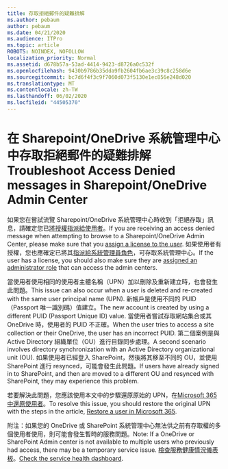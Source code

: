 ```yaml
---
title: 存取拒絕郵件的疑難排解
ms.author: pebaum
author: pebaum
ms.date: 04/21/2020
ms.audience: ITPro
ms.topic: article
ROBOTS: NOINDEX, NOFOLLOW
localization_priority: Normal
ms.assetid: d678b57a-53ad-4414-9423-d8726a0c532f
ms.openlocfilehash: 9430b9786b35dda9fb2604fb6ae3c39c8c258d6e
ms.sourcegitcommit: bc7d6f4f3c9f7060d073f5130e1ec856e248d020
ms.translationtype: MT
ms.contentlocale: zh-TW
ms.lasthandoff: 06/02/2020
ms.locfileid: "44505370"
---
```

# <a name="troubleshoot-access-denied-messages-in-sharepointonedrive-admin-center"></a><span data-ttu-id="74925-102">在 Sharepoint/OneDrive 系統管理中心中存取拒絕郵件的疑難排解</span><span class="sxs-lookup"><span data-stu-id="74925-102">Troubleshoot Access Denied messages in Sharepoint/OneDrive Admin Center</span></span>

<span data-ttu-id="74925-103">如果您在嘗試流覽 Sharepoint/OneDrive 系統管理中心時收到「拒絕存取」訊息，請確定您已[將授權指派給使用者](https://docs.microsoft.com/microsoft-365/admin/add-users/add-users)。</span><span class="sxs-lookup"><span data-stu-id="74925-103">If you are receiving an access denied message when attempting to browse to a Sharepoint/OneDrive Admin Center, please make sure that you [assign a license to the user](https://docs.microsoft.com/microsoft-365/admin/add-users/add-users).</span></span> <span data-ttu-id="74925-104">如果使用者有授權，您也應確定已將其[指派給系統管理員角色](hhttps://docs.microsoft.com/microsoft-365/admin/add-users/about-admin-roles)，可存取系統管理中心。</span><span class="sxs-lookup"><span data-stu-id="74925-104">If the user has a license, you should also make sure they are [assigned an administrator role](hhttps://docs.microsoft.com/microsoft-365/admin/add-users/about-admin-roles) that can access the admin centers.</span></span>

<span data-ttu-id="74925-105">當使用者使用相同的使用者主體名稱（UPN）加以刪除及重新建立時，也會發生此問題。</span><span class="sxs-lookup"><span data-stu-id="74925-105">This issue can also occur when a user is deleted and re-created with the same user principal name (UPN).</span></span> <span data-ttu-id="74925-106">新帳戶是使用不同的 PUID （Passport 唯一識別碼）值建立。</span><span class="sxs-lookup"><span data-stu-id="74925-106">The new account is created by using a different PUID (Passport Unique ID) value.</span></span> <span data-ttu-id="74925-107">當使用者嘗試存取網站集合或其 OneDrive 時，使用者的 PUID 不正確。</span><span class="sxs-lookup"><span data-stu-id="74925-107">When the user tries to access a site collection or their OneDrive, the user has an incorrect PUID.</span></span> <span data-ttu-id="74925-108">第二個案例是與 Active Directory 組織單位（OU）進行目錄同步處理。</span><span class="sxs-lookup"><span data-stu-id="74925-108">A second scenario involves directory synchronization with an Active Directory organizational unit (OU).</span></span> <span data-ttu-id="74925-109">如果使用者已經登入 SharePoint，然後將其移至不同的 OU，並使用 SharePoint 進行 resynced，可能會發生此問題。</span><span class="sxs-lookup"><span data-stu-id="74925-109">If users have already signed in to SharePoint, and then are moved to a different OU and resynced with SharePoint, they may experience this problem.</span></span>

<span data-ttu-id="74925-110">若要解決此問題，您應該使用本文中的步驟還原原始的 UPN，在[Microsoft 365 中還原使用者](https://docs.microsoft.com/microsoft-365/admin/add-users/restore-user)。</span><span class="sxs-lookup"><span data-stu-id="74925-110">To resolve this issue, you should restore the original UPN with the steps in the article, [Restore a user in Microsoft 365](https://docs.microsoft.com/microsoft-365/admin/add-users/restore-user).</span></span>

<span data-ttu-id="74925-111">附注：如果您的 OneDrive 或 SharePoint 系統管理中心無法供之前有存取權的多個使用者使用，則可能會發生暫時的服務問題。</span><span class="sxs-lookup"><span data-stu-id="74925-111">Note: If a OneDrive or SharePoint Admin center is not available to multiple users who previously had access, there may be a temporary service issue.</span></span>  <span data-ttu-id="74925-112">[檢查服務健康情況儀表板](https://portal.office.com/adminportal/home#/servicehealth)。</span><span class="sxs-lookup"><span data-stu-id="74925-112">[Check the service health dashboard](https://portal.office.com/adminportal/home#/servicehealth).</span></span>


